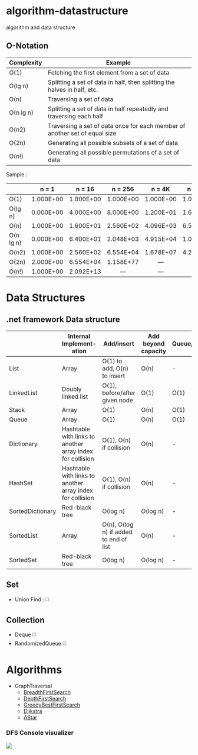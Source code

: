 # algorithm-datastructure

algorithm and data structure


## O-Notation

| Complexity | Example                                                                    |
|------------|----------------------------------------------------------------------------|
| O(1)       | Fetching the first element from a set of data                              |
| O(lg n)    | Splitting a set of data in half, then splitting the halves in half, etc.   |
| O(n)       | Traversing a set of data                                                   |
| O(n lg n)  | Splitting a set of data in half repeatedly and traversing each half        |
| O(n2)      | Traversing a set of data once for each member of another set of equal size |
| O(2n)      | Generating all possible subsets of a set of data                           |
| O(n!)      | Generating all possible permutations of a set of data                      |


Sample :

|           |   n = 1   |   n = 16  |  n = 256  |   n = 4K  |  n = 64K  |   n = 1M  |
|-----------|:---------:|:---------:|:---------:|:---------:|:---------:|:---------:|
| O(1)      | 1.000E+00 | 1.000E+00 | 1.000E+00 | 1.000E+00 | 1.000E+00 | 1.000E+00 |
| O(lg n)   | 0.000E+00 | 4.000E+00 | 8.000E+00 | 1.200E+01 | 1.600E+01 | 2.000E+01 |
| O(n)      | 1.000E+00 | 1.600E+01 | 2.560E+02 | 4.096E+03 | 6.554E+04 | 1.049E+06 |
| O(n lg n) | 0.000E+00 | 6.400E+01 | 2.048E+03 | 4.915E+04 | 1.049E+06 | 2.097E+07 |
| O(n2)     | 1.000E+00 | 2.560E+02 | 6.554E+04 | 1.678E+07 | 4.295E+09 | 1.100E+12 |
| O(2n)     | 2.000E+00 | 6.554E+04 | 1.158E+77 |     —     |     —     |     —     |
| O(n!)     | 1.000E+00 | 2.092E+13 |     —     |     —     |     —     |     —     |


# Data Structures

## .net framework Data structure

|                  | Internal Implement- ation                                 | Add/insert                             | Add beyond capacity | Queue/Push | Dequeue/Pop/Peek | Remove/ RemoveAt              | Item[index]/ElementAt(index) | GetEnumerator | Contains(value)/IndexOf/ContainsValue/Find |
|------------------|-----------------------------------------------------------|----------------------------------------|---------------------|------------|------------------|-------------------------------|------------------------------|---------------|--------------------------------------------|
| List             | Array                                                     | O(1) to add, O(n) to insert            | O(n)                | -          | -                | O(n)                          | O(1)                         | O(1)          | O(n)                                       |
| LinkedList       | Doubly linked list                                        | O(1), before/after given node          | O(1)                | O(1)       | O(1)             | O(1), before/after given node | O(n)                         | O(1)          | O(n)                                       |
| Stack            | Array                                                     | O(1)                                   | O(n)                | O(1)       | O(1)             | -                             | -                            | O(1)          | O(n)                                       |
| Queue            | Array                                                     | O(1)                                   | O(n)                | O(1)       | O(1)             | -                             | -                            | O(1)          | O(n)                                       |
| Dictionary       | Hashtable with links to another array index for collision | O(1), O(n) if collision                | O(n)                | -          | -                | O(1), O(n) if collision       | O(1), O(n) if collision      | O(1)          | O(n)                                       |
| HashSet          | Hashtable with links to another array index for collision | O(1), O(n) if collision                | O(n)                | -          | -                | O(1), O(n) if collision       | O(1), O(n) if collision      | O(1)          | -                                          |
| SortedDictionary | Red-black tree                                            | O(log n)                               | O(log n)            | -          | -                | O(log n)                      | O(log n)                     | O(log n)      | O(n)                                       |
| SortedList       | Array                                                     | O(n), O(log n) if added to end of list | O(n)                | -          | -                | O(n)                          | O(log n)                     | O(1)          | O(n)                                       |
| SortedSet        | Red-black tree                                            | O(log n)                               | O(log n)            | -          | -                | O(log n)                      | O(log n)                     | O(log n)      | -                                          |

## Set

- Union Find : :white_medium_square:

## Collection
- Deque :white_medium_square:
- RandomizedQueue  :white_medium_square:


# Algorithms

- GraphTraversal
  - [BreadthFirstSearch](src/Algorithms/GraphTraversal/BreadthFirstSearch.cs)
  - [DepthFirstSearch](src/Algorithms/GraphTraversal/DepthFirstSearch.cs)
  - [GreedyBestFirstSearch](src/Algorithms/GraphTraversal/GreedyBestFirstSearch.cs)
  - [Dijkstra](src/Algorithms/GraphTraversal/Dijkstra.cs)
  - [AStar](src/Algorithms/GraphTraversal/AStar.cs)


### DFS Console visualizer

![](https://raw.githubusercontent.com/evilz/algorithm-datastructure/master/DFS-Visualizer.gif)
